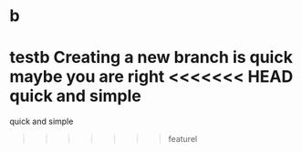 # b
testb
Creating a new branch is quick
maybe you are right
<<<<<<< HEAD
quick and simple
=======
quick and simple
>>>>>>> featurel
